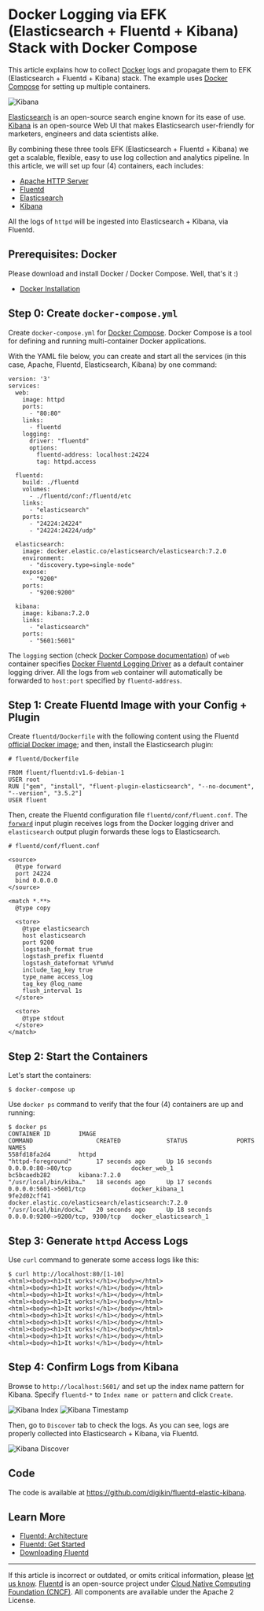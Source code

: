 # Docker Logging via EFK (Elasticsearch + Fluentd + Kibana) Stack with Docker Compose

This article explains how to collect [Docker](https://www.docker.com/) logs and
propagate them to EFK (Elasticsearch + Fluentd + Kibana) stack. The example uses
[Docker Compose](https://docs.docker.com/compose/) for setting up multiple
containers.

![Kibana](/images/7.2_kibana-homepage.png)

[Elasticsearch](https://www.elastic.co/products/elasticsearch) is an open-source
search engine known for its ease of use.
[Kibana](https://www.elastic.co/products/kibana) is an open-source Web UI that
makes Elasticsearch user-friendly for marketers, engineers and data scientists
alike.

By combining these three tools EFK (Elasticsearch + Fluentd + Kibana) we get a
scalable, flexible, easy to use log collection and analytics pipeline. In this
article, we will set up four (4) containers, each includes:

-   [Apache HTTP Server](https://hub.docker.com/_/httpd/)
-   [Fluentd](https://hub.docker.com/r/fluent/fluentd/)
-   [Elasticsearch](https://hub.docker.com/_/elasticsearch/)
-   [Kibana](https://hub.docker.com/_/kibana/)

All the logs of `httpd` will be ingested into Elasticsearch + Kibana, via
Fluentd.


## Prerequisites: Docker

Please download and install Docker / Docker Compose. Well, that's it :)

-   [Docker Installation](https://docs.docker.com/engine/installation/)


## Step 0: Create `docker-compose.yml`

Create `docker-compose.yml` for [Docker
Compose](https://docs.docker.com/compose/overview/). Docker Compose is a tool
for defining and running multi-container Docker applications.

With the YAML file below, you can create and start all the services (in this
case, Apache, Fluentd, Elasticsearch, Kibana) by one command:

``` {.CodeRay}
version: '3'
services:
  web:
    image: httpd
    ports:
      - "80:80"
    links:
      - fluentd
    logging:
      driver: "fluentd"
      options:
        fluentd-address: localhost:24224
        tag: httpd.access

  fluentd:
    build: ./fluentd
    volumes:
      - ./fluentd/conf:/fluentd/etc
    links:
      - "elasticsearch"
    ports:
      - "24224:24224"
      - "24224:24224/udp"

  elasticsearch:
    image: docker.elastic.co/elasticsearch/elasticsearch:7.2.0
    environment:
      - "discovery.type=single-node"
    expose:
      - "9200"
    ports:
      - "9200:9200"

  kibana:
    image: kibana:7.2.0
    links:
      - "elasticsearch"
    ports:
      - "5601:5601"
```

The `logging` section (check [Docker Compose documentation](https://docs.docker.com/compose/compose-file/#/logging))
of `web` container specifies [Docker Fluentd Logging Driver](https://docs.docker.com/engine/admin/logging/fluentd/)
as a default container logging driver. All the logs from `web` container will
automatically be forwarded to `host:port` specified by `fluentd-address`.


## Step 1: Create Fluentd Image with your Config + Plugin

Create `fluentd/Dockerfile` with the following content using the Fluentd
[official Docker image](https://hub.docker.com/r/fluent/fluentd/); and then,
install the Elasticsearch plugin:

``` {.CodeRay}
# fluentd/Dockerfile

FROM fluent/fluentd:v1.6-debian-1
USER root
RUN ["gem", "install", "fluent-plugin-elasticsearch", "--no-document", "--version", "3.5.2"]
USER fluent
```

Then, create the Fluentd configuration file `fluentd/conf/fluent.conf`. The
[`forward`](/plugins/input/forward.md) input plugin receives logs from the
Docker logging driver and `elasticsearch` output plugin forwards these logs to
Elasticsearch.

``` {.CodeRay}
# fluentd/conf/fluent.conf

<source>
  @type forward
  port 24224
  bind 0.0.0.0
</source>

<match *.**>
  @type copy

  <store>
    @type elasticsearch
    host elasticsearch
    port 9200
    logstash_format true
    logstash_prefix fluentd
    logstash_dateformat %Y%m%d
    include_tag_key true
    type_name access_log
    tag_key @log_name
    flush_interval 1s
  </store>

  <store>
    @type stdout
  </store>
</match>
```


## Step 2: Start the Containers

Let's start the containers:

``` {.CodeRay}
$ docker-compose up
```

Use `docker ps` command to verify that the four (4) containers are up and
running:

``` {.CodeRay}
$ docker ps
CONTAINER ID        IMAGE                                                 COMMAND                  CREATED             STATUS              PORTS                              NAMES
558fd18fa2d4        httpd                                                 "httpd-foreground"       17 seconds ago      Up 16 seconds       0.0.0.0:80->80/tcp                 docker_web_1
bc5bcaedb282        kibana:7.2.0                                          "/usr/local/bin/kiba…"   18 seconds ago      Up 17 seconds       0.0.0.0:5601->5601/tcp             docker_kibana_1
9fe2d02cff41        docker.elastic.co/elasticsearch/elasticsearch:7.2.0   "/usr/local/bin/dock…"   20 seconds ago      Up 18 seconds       0.0.0.0:9200->9200/tcp, 9300/tcp   docker_elasticsearch_1
```


## Step 3: Generate `httpd` Access Logs

Use `curl` command to generate some access logs like this:

``` {.CodeRay}
$ curl http://localhost:80/[1-10]
<html><body><h1>It works!</h1></body></html>
<html><body><h1>It works!</h1></body></html>
<html><body><h1>It works!</h1></body></html>
<html><body><h1>It works!</h1></body></html>
<html><body><h1>It works!</h1></body></html>
<html><body><h1>It works!</h1></body></html>
<html><body><h1>It works!</h1></body></html>
<html><body><h1>It works!</h1></body></html>
<html><body><h1>It works!</h1></body></html>
<html><body><h1>It works!</h1></body></html>
```


## Step 4: Confirm Logs from Kibana

Browse to `http://localhost:5601/` and set up the index name pattern for Kibana.
Specify `fluentd-*` to `Index name or pattern` and click `Create`.

![Kibana Index](/images/7.2_efk-kibana-index.png) ![Kibana
Timestamp](/images/7.2_efk-kibana-timestamp.png)

Then, go to `Discover` tab to check the logs. As you can see, logs are properly
collected into Elasticsearch + Kibana, via Fluentd.

![Kibana Discover](/images/7.2_efk-kibana-discover.png)

## Code

The code is available at https://github.com/digikin/fluentd-elastic-kibana.

## Learn More

-   [Fluentd: Architecture](https://www.fluentd.org/architecture)
-   [Fluentd: Get Started](/overview/quickstart.md)
-   [Downloading Fluentd](http://www.fluentd.org/download)


------------------------------------------------------------------------

If this article is incorrect or outdated, or omits critical information, please
[let us know](https://github.com/fluent/fluentd-docs-gitbook/issues?state=open).
[Fluentd](http://www.fluentd.org/) is an open-source project under
[Cloud Native Computing Foundation (CNCF)](https://cncf.io/). All components are
available under the Apache 2 License.
